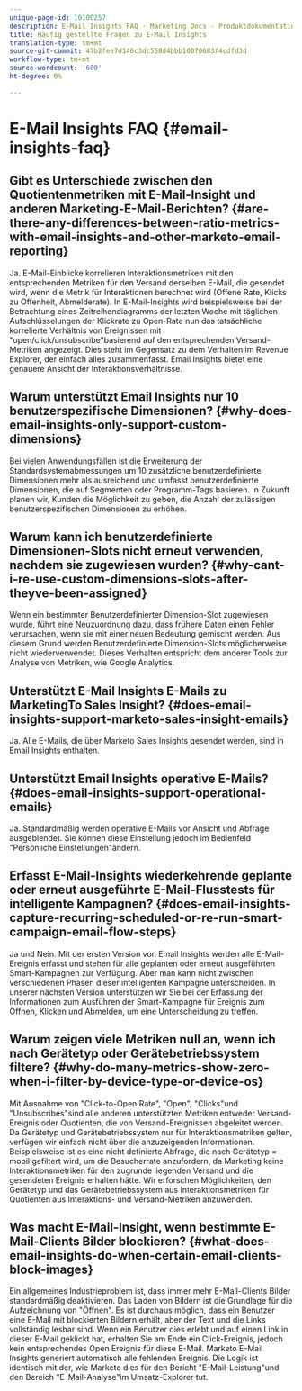 ```yaml
---
unique-page-id: 10100257
description: E-Mail Insights FAQ - Marketing Docs - Produktdokumentation
title: Häufig gestellte Fragen zu E-Mail Insights
translation-type: tm+mt
source-git-commit: 47b2fee7d146c3dc558d4bbb10070683f4cdfd3d
workflow-type: tm+mt
source-wordcount: '600'
ht-degree: 0%

---
```



# E-Mail Insights FAQ {#email-insights-faq}

## Gibt es Unterschiede zwischen den Quotientenmetriken mit E-Mail-Insight und anderen Marketing-E-Mail-Berichten? {#are-there-any-differences-between-ratio-metrics-with-email-insights-and-other-marketo-email-reporting}

Ja. E-Mail-Einblicke korrelieren Interaktionsmetriken mit den entsprechenden Metriken für den Versand derselben E-Mail, die gesendet wird, wenn die Metrik für Interaktionen berechnet wird (Offene Rate, Klicks zu Offenheit, Abmelderate). In E-Mail-Insights wird beispielsweise bei der Betrachtung eines Zeitreihendiagramms der letzten Woche mit täglichen Aufschlüsselungen der Klickrate zu Open-Rate nun das tatsächliche korrelierte Verhältnis von Ereignissen mit &quot;open/click/unsubscribe&quot;basierend auf den entsprechenden Versand-Metriken angezeigt. Dies steht im Gegensatz zu dem Verhalten im Revenue Explorer, der einfach alles zusammenfasst. Email Insights bietet eine genauere Ansicht der Interaktionsverhältnisse.

## Warum unterstützt Email Insights nur 10 benutzerspezifische Dimensionen? {#why-does-email-insights-only-support-custom-dimensions}

Bei vielen Anwendungsfällen ist die Erweiterung der Standardsystemabmessungen um 10 zusätzliche benutzerdefinierte Dimensionen mehr als ausreichend und umfasst benutzerdefinierte Dimensionen, die auf Segmenten oder Programm-Tags basieren. In Zukunft planen wir, Kunden die Möglichkeit zu geben, die Anzahl der zulässigen benutzerspezifischen Dimensionen zu erhöhen.

## Warum kann ich benutzerdefinierte Dimensionen-Slots nicht erneut verwenden, nachdem sie zugewiesen wurden? {#why-cant-i-re-use-custom-dimensions-slots-after-theyve-been-assigned}

Wenn ein bestimmter Benutzerdefinierter Dimension-Slot zugewiesen wurde, führt eine Neuzuordnung dazu, dass frühere Daten einen Fehler verursachen, wenn sie mit einer neuen Bedeutung gemischt werden. Aus diesem Grund werden Benutzerdefinierte Dimension-Slots möglicherweise nicht wiederverwendet. Dieses Verhalten entspricht dem anderer Tools zur Analyse von Metriken, wie Google Analytics.

## Unterstützt E-Mail Insights E-Mails zu MarketingTo Sales Insight? {#does-email-insights-support-marketo-sales-insight-emails}

Ja. Alle E-Mails, die über Marketo Sales Insights gesendet werden, sind in Email Insights enthalten.

## Unterstützt Email Insights operative E-Mails? {#does-email-insights-support-operational-emails}

Ja. Standardmäßig werden operative E-Mails vor Ansicht und Abfrage ausgeblendet. Sie können diese Einstellung jedoch im Bedienfeld &quot;Persönliche Einstellungen&quot;ändern.

## Erfasst E-Mail-Insights wiederkehrende geplante oder erneut ausgeführte E-Mail-Flusstests für intelligente Kampagnen? {#does-email-insights-capture-recurring-scheduled-or-re-run-smart-campaign-email-flow-steps}

Ja und Nein. Mit der ersten Version von Email Insights werden alle E-Mail-Ereignis erfasst und stehen für alle geplanten oder erneut ausgeführten Smart-Kampagnen zur Verfügung. Aber man kann nicht zwischen verschiedenen Phasen dieser intelligenten Kampagne unterscheiden. In unserer nächsten Version unterstützen wir Sie bei der Erfassung der Informationen zum Ausführen der Smart-Kampagne für Ereignis zum Öffnen, Klicken und Abmelden, um eine Unterscheidung zu treffen.

## Warum zeigen viele Metriken null an, wenn ich nach Gerätetyp oder Gerätebetriebssystem filtere? {#why-do-many-metrics-show-zero-when-i-filter-by-device-type-or-device-os}

Mit Ausnahme von &quot;Click-to-Open Rate&quot;, &quot;Open&quot;, &quot;Clicks&quot;und &quot;Unsubscribes&quot;sind alle anderen unterstützten Metriken entweder Versand-Ereignis oder Quotienten, die von Versand-Ereignissen abgeleitet werden. Da Gerätetyp und Gerätebetriebssystem nur für Interaktionsmetriken gelten, verfügen wir einfach nicht über die anzuzeigenden Informationen. Beispielsweise ist es eine nicht definierte Abfrage, die nach Gerätetyp = mobil gefiltert wird, um die Besucherrate anzufordern, da Marketing keine Interaktionsmetriken für den zugrunde liegenden Versand und die gesendeten Ereignis erhalten hätte. Wir erforschen Möglichkeiten, den Gerätetyp und das Gerätebetriebssystem aus Interaktionsmetriken für Quotienten aus Interaktions- und Versand-Metriken anzuwenden.

## Was macht E-Mail-Insight, wenn bestimmte E-Mail-Clients Bilder blockieren? {#what-does-email-insights-do-when-certain-email-clients-block-images}

Ein allgemeines Industrieproblem ist, dass immer mehr E-Mail-Clients Bilder standardmäßig deaktivieren. Das Laden von Bildern ist die Grundlage für die Aufzeichnung von &quot;Öffnen&quot;. Es ist durchaus möglich, dass ein Benutzer eine E-Mail mit blockierten Bildern erhält, aber der Text und die Links vollständig lesbar sind. Wenn ein Benutzer dies erlebt und auf einen Link in dieser E-Mail geklickt hat, erhalten Sie am Ende ein Click-Ereignis, jedoch kein entsprechendes Open Ereignis für diese E-Mail. Marketo E-Mail Insights generiert automatisch alle fehlenden Ereignis. Die Logik ist identisch mit der, wie Marketo dies für den Bericht &quot;E-Mail-Leistung&quot;und den Bereich &quot;E-Mail-Analyse&quot;im Umsatz-Explorer tut.
